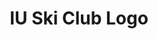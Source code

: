 ---
layout: project

project-num: 5
title: IU Ski Club Logo

description: During the time I was a member of the IU Ski and Snowboard Club, the club needed a new logo for the shirts for that year. I came up with a few designs for them. In the end, one of my designs was used for the club sweatshirts.

client: IU Ski and Snowboard Club
type: Graphic Design
responsibilities: Sketching, Logo Design
date-completed: Fall 2014
---